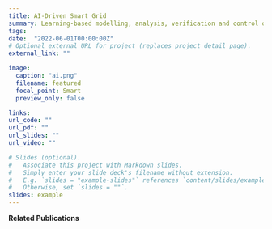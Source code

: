```yaml
---
title: AI-Driven Smart Grid
summary: Learning-based modelling, analysis, verification and control of power systems with renewables.
tags:
date:  "2022-06-01T00:00:00Z"
# Optional external URL for project (replaces project detail page).
external_link: ""

image:
  caption: "ai.png"
  filename: featured
  focal_point: Smart
  preview_only: false 

links:
url_code: ""
url_pdf: ""
url_slides: ""
url_video: ""

# Slides (optional).
#   Associate this project with Markdown slides.
#   Simply enter your slide deck's filename without extension.
#   E.g. `slides = "example-slides"` references `content/slides/example-slides.md`.
#   Otherwise, set `slides = ""`.
slides: example
---
```


**Related Publications**

